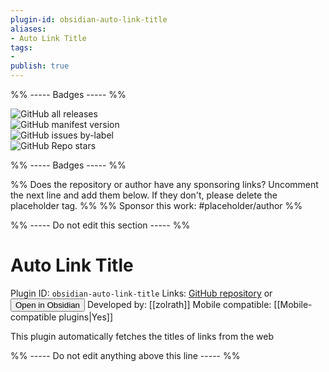 ```yaml
---
plugin-id: obsidian-auto-link-title
aliases:
- Auto Link Title
tags: 
- 
publish: true
---
```


%% ----- Badges ----- %%

![GitHub all releases](https://img.shields.io/github/downloads/zolrath/obsidian-auto-link-title/total?color=573E7A&logo=github&style=for-the-badge)   
![GitHub manifest version](https://img.shields.io/github/manifest-json/v/zolrath/obsidian-auto-link-title?color=573E7A&logo=github&style=for-the-badge)   
![GitHub issues by-label](https://img.shields.io/github/issues/zolrath/obsidian-auto-link-title/help%20wanted?color=573E7A&logo=github&style=for-the-badge)   
![GitHub Repo stars](https://img.shields.io/github/stars/zolrath/obsidian-auto-link-title?color=573E7A&logo=github&style=for-the-badge)

%% ----- Badges ----- %%

%% Does the repository or author have any sponsoring links? Uncomment the next line and add them below. If they don't, please delete the placeholder tag. %%
%% Sponsor this work: #placeholder/author %%

%% ----- Do not edit this section ----- %%

# Auto Link Title

Plugin ID: `obsidian-auto-link-title`
Links: [GitHub repository](https://github.com/zolrath/obsidian-auto-link-title) or [<button id=HH>Open in Obsidian</button>](obsidian://goto-plugin?id=obsidian-auto-link-title)
Developed by: [[zolrath]]
Mobile compatible: [[Mobile-compatible plugins|Yes]]

This plugin automatically fetches the titles of links from the web

%% ----- Do not edit anything above this line ----- %% 
